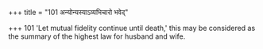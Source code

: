 +++
title = "101 अन्योन्यस्याऽव्यभिचारो भवेद्"

+++
101	'Let mutual fidelity continue until death,' this may be considered as the summary of the highest law for husband and wife.